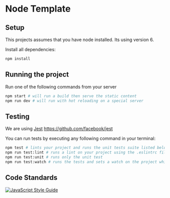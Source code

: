 # Node Template

## Setup

This projects assumes that you have node installed.  Its using version 6.

Install all dependencies:

```bash
npm install
```

## Running the project

Run one of the following commands from your server

```bash
npm start # will run a build then serve the static content
npm run dev # will run with hot reloading on a special server
```

## Testing

We are using [Jest](https://facebook.github.io/jest/) https://github.com/facebook/jest

You can run tests by executing any following command in your terminal:

```bash
npm test # lints your project and runs the unit tests suite listed below
npm run test:lint # runs a lint on your project using the .eslintrc file
npm run test:unit # runs only the unit test
npm run test:watch # runs the tests and sets a watch on the project which will re run the test
```

## Code Standards

[![JavaScript Style Guide](https://cdn.rawgit.com/feross/standard/master/badge.svg)](https://github.com/feross/standard)
